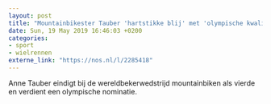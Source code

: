 ```yaml
---
layout: post
title: "Mountainbikester Tauber 'hartstikke blij' met 'olympische kwalificatie'"
date: Sun, 19 May 2019 16:46:03 +0200
categories: 
- sport 
- wielrennen 
externe_link: "https://nos.nl/l/2285418"
---
```


Anne Tauber eindigt bij de wereldbekerwedstrijd mountainbiken als vierde en verdient een olympische nominatie.
